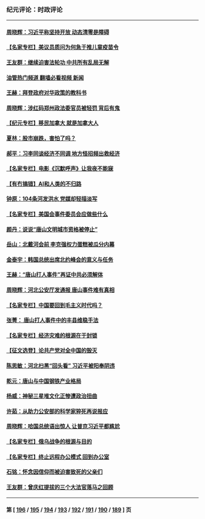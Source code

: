 ### 纪元评论：时政评论
---
#### [周晓辉：习近平称坚持开放 动态清零是障碍](../../pages/nsc1025/n13766902.md?06250330) 
#### [【名家专栏】美议员质问为何急于推儿童疫苗令](../../pages/nsc1025/n13766766.md?06250330) 
#### [王友群：继续迫害法轮功 中共所有乱局无解](../../pages/nsc1025/n13766412.md?06250330) 
#### [油管热门频道 翻墙必看视频 新闻](ok?06250330)
#### [王赫：拜登政府对华政策的教科书](../../pages/nsc1025/n13766222.md?06250330) 
#### [周晓辉：涉红码郑州政法委官员被轻罚 背后有鬼](../../pages/nsc1025/n13766090.md?06250330) 
#### [【纪元专栏】移民加拿大 就是加拿大人](../../pages/nsc1025/n13740942.md?06250330) 
#### [夏林：股市崩跌，害怕了吗？](../../pages/nsc1025/n13766098.md?06250330) 
#### [郝平：习李同谈经济不同调 地方怪招频出救经济](../../pages/nsc1025/n13766069.md?06250330) 
#### [【名家专栏】电影《沉默呼声》让我夜不能寐](../../pages/nsc1025/n13765897.md?06250330) 
#### [【有冇搞错】AI和人类的不归路](../../pages/nsc1025/n13765383.md?06250330) 
#### [钟原：104条河发洪水 党媒却轻描淡写](../../pages/nsc1025/n13765515.md?06250330) 
#### [【名家专栏】美国会事件委员会应做些什么](../../pages/nsc1025/n13765192.md?06250330) 
#### [颜丹：说说“唐山文明城市资格被停止”](../../pages/nsc1025/n13765231.md?06250330) 
#### [岳山：北戴河会前 李克强权力蛋糕被瓜分内幕](../../pages/nsc1025/n13765241.md?06250330) 
#### [金泰宇：韩国总统出席北约峰会的意义与任务](../../pages/nsc1025/n13764989.md?06250330) 
#### [王赫：“唐山打人事件”再证中共必须解体](../../pages/nsc1025/n13764774.md?06250330) 
#### [周晓辉：河北公安厅发通报 唐山事件难有真相](../../pages/nsc1025/n13764484.md?06250330) 
#### [【名家专栏】中国要回到毛主义时代吗？](../../pages/nsc1025/n13764319.md?06250330) 
#### [张菁： 唐山打人事件中的丰县维稳手法](../../pages/nsc1025/n13764437.md?06250330) 
#### [【名家专栏】经济灾难的根源在于封锁](../../pages/nsc1025/n13763858.md?06250330) 
#### [【征文选登】论共产党对全中国的毁灭](../../pages/nsc1025/n13764114.md?06250330) 
#### [陈思敏：河北扫黑“回头看” 习近平被阳奉阴违](../../pages/nsc1025/n13764082.md?06250330) 
#### [乾元：唐山与中国钢铁产业格局](../../pages/nsc1025/n13764071.md?06250330) 
#### [杨威：神秘三星堆文化正惨遭政治扭曲](../../pages/nsc1025/n13763893.md?06250330) 
#### [许茹：从助力公安部的科学家猝死再说报应](../../pages/nsc1025/n13763696.md?06250330) 
#### [周晓辉：哈国总统语出惊人 让普京习近平都尴尬](../../pages/nsc1025/n13763706.md?06250330) 
#### [【名家专栏】俄乌战争的根源与目的](../../pages/nsc1025/n13763508.md?06250330) 
#### [【名家专栏】终止远程办公模式 回到办公室](../../pages/nsc1025/n13763506.md?06250330) 
#### [石铭：怀念因信仰而被迫害致死的父亲们](../../pages/nsc1025/n13763349.md?06250330) 
#### [王友群：曾庆红提拔的三个大法官落马之回顾](../../pages/nsc1025/n13763196.md?06250330) 

---
#### 第 [ [196](./196.md?06250330) / [195](./195.md?06250330) / [194](./194.md?06250330) / [193](./193.md?06250330) / [192](./192.md?06250330) / [191](./191.md?06250330) / [190](./190.md?06250330) / [189](./189.md?06250330) ] 页
